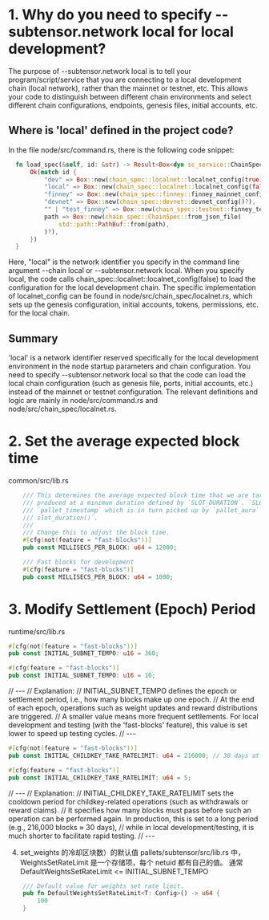 # 1. Why do you need to specify --subtensor.network local for local development?
The purpose of --subtensor.network local is to tell your program/script/service that you are connecting to a local development chain (local network), rather than the mainnet or testnet, etc.
This allows your code to distinguish between different chain environments and select different chain configurations, endpoints, genesis files, initial accounts, etc.

## Where is 'local' defined in the project code?
In the file node/src/command.rs, there is the following code snippet:
```rust
  fn load_spec(&self, id: &str) -> Result<Box<dyn sc_service::ChainSpec>, String> {
      Ok(match id {
          "dev" => Box::new(chain_spec::localnet::localnet_config(true)?),
          "local" => Box::new(chain_spec::localnet::localnet_config(false)?),
          "finney" => Box::new(chain_spec::finney::finney_mainnet_config()?),
          "devnet" => Box::new(chain_spec::devnet::devnet_config()?),
          "" | "test_finney" => Box::new(chain_spec::testnet::finney_testnet_config()?),
          path => Box::new(chain_spec::ChainSpec::from_json_file(
              std::path::PathBuf::from(path),
          )?),
      })
  }
```
Here, "local" is the network identifier you specify in the command line argument --chain local or --subtensor.network local. When you specify local, the code calls chain_spec::localnet::localnet_config(false) to load the configuration for the local development chain.
The specific implementation of localnet_config can be found in node/src/chain_spec/localnet.rs, which sets up the genesis configuration, initial accounts, tokens, permissions, etc. for the local chain.

## Summary
'local' is a network identifier reserved specifically for the local development environment in the node startup parameters and chain configuration.
You need to specify --subtensor.network local so that the code can load the local chain configuration (such as genesis file, ports, initial accounts, etc.) instead of the mainnet or testnet configuration.
The relevant definitions and logic are mainly in node/src/command.rs and node/src/chain_spec/localnet.rs.

# 2. Set the average expected block time
 common/src/lib.rs
```rust
    /// This determines the average expected block time that we are targeting. Blocks will be
    /// produced at a minimum duration defined by `SLOT_DURATION`. `SLOT_DURATION` is picked up by
    /// `pallet_timestamp` which is in turn picked up by `pallet_aura` to implement `fn
    /// slot_duration()`.
    ///
    /// Change this to adjust the block time.
    #[cfg(not(feature = "fast-blocks"))]
    pub const MILLISECS_PER_BLOCK: u64 = 12000;

    /// Fast blocks for development
    #[cfg(feature = "fast-blocks")]
    pub const MILLISECS_PER_BLOCK: u64 = 1000;
```

# 3. Modify Settlement (Epoch) Period
 runtime/src/lib.rs
```rust
#[cfg(not(feature = "fast-blocks"))]
pub const INITIAL_SUBNET_TEMPO: u16 = 360;

#[cfg(feature = "fast-blocks")]
pub const INITIAL_SUBNET_TEMPO: u16 = 10;
```

// ---
// Explanation:
// INITIAL_SUBNET_TEMPO defines the epoch or settlement period, i.e., how many blocks make up one epoch. 
// At the end of each epoch, operations such as weight updates and reward distributions are triggered. 
// A smaller value means more frequent settlements. For local development and testing (with the 'fast-blocks' feature), this value is set lower to speed up testing cycles.
// ---
```rust
#[cfg(not(feature = "fast-blocks"))]
pub const INITIAL_CHILDKEY_TAKE_RATELIMIT: u64 = 216000; // 30 days at 12 seconds per block

#[cfg(feature = "fast-blocks")]
pub const INITIAL_CHILDKEY_TAKE_RATELIMIT: u64 = 5;
```
// ---
// Explanation:
// INITIAL_CHILDKEY_TAKE_RATELIMIT sets the cooldown period for childkey-related operations (such as withdrawals or reward claims).
// It specifies how many blocks must pass before such an operation can be performed again. In production, this is set to a long period (e.g., 216,000 blocks ≈ 30 days),
// while in local development/testing, it is much shorter to facilitate rapid testing.
// ---

4. set_weights 的冷却区块数）的默认值
pallets/subtensor/src/lib.rs 中，WeightsSetRateLimit 是一个存储项，每个 netuid 都有自己的值。
通常 DefaultWeightsSetRateLimit <= INITIAL_SUBNET_TEMPO
```rust
    /// Default value for weights set rate limit.
    pub fn DefaultWeightsSetRateLimit<T: Config>() -> u64 {
        100
    }
```